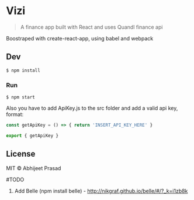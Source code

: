 # Vizi

> A finance app built with React and uses Quandl finance api

Boostraped with create-react-app, using babel and webpack

## Dev

```
$ npm install
```

### Run

```
$ npm start
```

Also you have to add ApiKey.js to the src folder and add a valid api key, format:

```javascript
const getApiKey = () => { return 'INSERT_API_KEY_HERE' }

export { getApiKey }
```

## License

MIT © Abhijeet Prasad

#TODO

1. Add Belle (npm install belle) - http://nikgraf.github.io/belle/#/?_k=i1zb8k